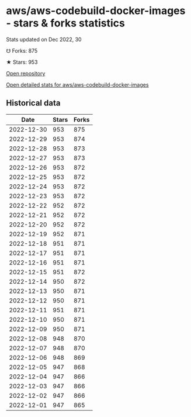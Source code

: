 # aws/aws-codebuild-docker-images - stars & forks statistics

Stats updated on Dec 2022, 30

☋ Forks: 875

★ Stars: 953

[Open repository](https://github.com/aws/aws-codebuild-docker-images)

[Open detailed stats for aws/aws-codebuild-docker-images](https://reviewgithub.com/rep/aws/aws-codebuild-docker-images)

## Historical data
| Date | Stars | Forks |
|------|-------|-------|
| 2022-12-30 | 953 | 875 | 
| 2022-12-29 | 953 | 874 | 
| 2022-12-28 | 953 | 873 | 
| 2022-12-27 | 953 | 873 | 
| 2022-12-26 | 953 | 872 | 
| 2022-12-25 | 953 | 872 | 
| 2022-12-24 | 953 | 872 | 
| 2022-12-23 | 953 | 872 | 
| 2022-12-22 | 952 | 872 | 
| 2022-12-21 | 952 | 872 | 
| 2022-12-20 | 952 | 872 | 
| 2022-12-19 | 952 | 871 | 
| 2022-12-18 | 951 | 871 | 
| 2022-12-17 | 951 | 871 | 
| 2022-12-16 | 951 | 871 | 
| 2022-12-15 | 951 | 872 | 
| 2022-12-14 | 950 | 872 | 
| 2022-12-13 | 950 | 871 | 
| 2022-12-12 | 950 | 871 | 
| 2022-12-11 | 951 | 871 | 
| 2022-12-10 | 950 | 871 | 
| 2022-12-09 | 950 | 871 | 
| 2022-12-08 | 948 | 870 | 
| 2022-12-07 | 948 | 870 | 
| 2022-12-06 | 948 | 869 | 
| 2022-12-05 | 947 | 868 | 
| 2022-12-04 | 947 | 866 | 
| 2022-12-03 | 947 | 866 | 
| 2022-12-02 | 947 | 866 | 
| 2022-12-01 | 947 | 865 | 


